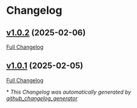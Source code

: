 # Changelog

## [v1.0.2](https://github.com/somaz94/go-git-commit-action/tree/v1.0.2) (2025-02-06)

[Full Changelog](https://github.com/somaz94/go-git-commit-action/compare/v1.0.1...v1.0.2)

## [v1.0.1](https://github.com/somaz94/go-git-commit-action/tree/v1.0.1) (2025-02-05)

[Full Changelog](https://github.com/somaz94/go-git-commit-action/compare/v1.0.0...v1.0.1)



\* *This Changelog was automatically generated by [github_changelog_generator](https://github.com/github-changelog-generator/github-changelog-generator)*
